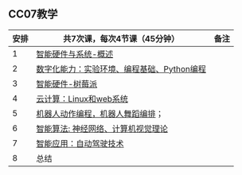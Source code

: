 ## CC07教学

| 安排 | 共7次课，每次4节课（45分钟）                    | 备注  |
| ---- | ----------------------------------------------- |  ------ |
| 1    | [智能硬件与系统-概述](../MEE-CC07.md)     |   |
| 2    | [数字化能力：实验环境、编程基础、Python编程](1st-DCC.md)      |   |
| 3    | [智能硬件-树莓派](2-raspberryPi.md)                      |   |
| 4    | [云计算：Linux和web系统](4-linux.md)                         |   |
| 5    | [机器人动作编程，机器人舞蹈编排](3-robot.md)；                |   |
| 6    | [智能算法: 神经网络、计算机视觉理论](5-AI.md) |   |
| 7    | [智能应用：自动驾驶技术](4-self-driving.md)   |   |
| 8    | 总结                                        |   |
